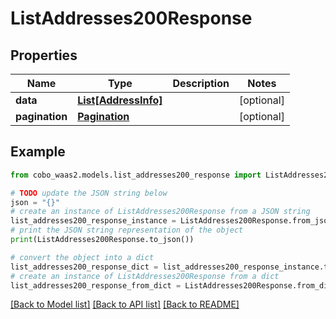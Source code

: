 # ListAddresses200Response


## Properties

Name | Type | Description | Notes
------------ | ------------- | ------------- | -------------
**data** | [**List[AddressInfo]**](AddressInfo.md) |  | [optional] 
**pagination** | [**Pagination**](Pagination.md) |  | [optional] 

## Example

```python
from cobo_waas2.models.list_addresses200_response import ListAddresses200Response

# TODO update the JSON string below
json = "{}"
# create an instance of ListAddresses200Response from a JSON string
list_addresses200_response_instance = ListAddresses200Response.from_json(json)
# print the JSON string representation of the object
print(ListAddresses200Response.to_json())

# convert the object into a dict
list_addresses200_response_dict = list_addresses200_response_instance.to_dict()
# create an instance of ListAddresses200Response from a dict
list_addresses200_response_from_dict = ListAddresses200Response.from_dict(list_addresses200_response_dict)
```
[[Back to Model list]](../README.md#documentation-for-models) [[Back to API list]](../README.md#documentation-for-api-endpoints) [[Back to README]](../README.md)


